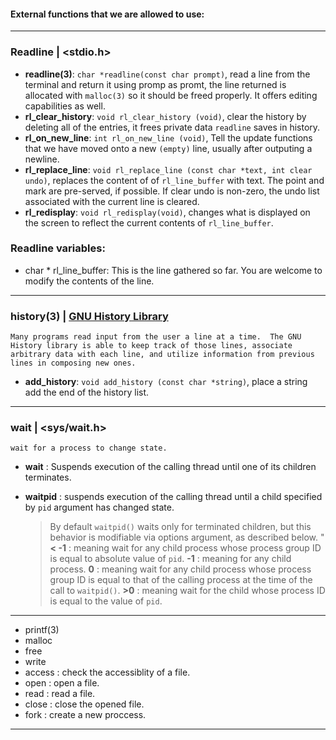 #### External functions that we are allowed to use:

---
### Readline | <stdio.h>
* **readline(3)**: `char *readline(const char prompt)`, read a line from the terminal and return it using promp as promt, the line returned is allocated with `malloc(3)` so it should be freed properly. It offers editing capabilities as well.
* **rl_clear_history**: `void rl_clear_history (void)`, clear the history by deleting all of the entries, it frees private data `readline` saves in history.
* **rl_on_new_line**: `int rl_on_new_line (void)`, Tell the update functions that we have moved onto a new `(empty)` line, usually after outputing a newline.
* **rl_replace_line**: `void rl_replace_line (const char *text, int clear undo)`, replaces the content of of `rl_line_buffer` with text. The point and mark are pre-served, if possible. If clear undo is non-zero, the undo list associated with the current
line is cleared.
* **rl_redisplay**: `void rl_redisplay(void)`, changes what is displayed on the screen to reflect the current contents of `rl_line_buffer`.

### Readline variables:
* char * rl_line_buffer: This is the line gathered so far. You are welcome to modify the contents of the line.

------
### history(3) | [GNU History Library](https://tiswww.case.edu/php/chet/readline/history.html)
    Many programs read input from the user a line at a time.  The GNU History library is able to keep track of those lines, associate arbitrary data with each line, and utilize information from previous lines in composing new ones.

* **add_history**: `void add_history (const char *string)`, place a string add the end of the history list.
---
### wait | <sys/wait.h>
    wait for a process to change state.
* **wait** : Suspends execution of the calling thread until one of its children terminates.
* **waitpid** : suspends execution of the calling thread until a child specified by  `pid` argument has changed state.
    
    > By default `waitpid()` waits only for terminated children, but this behavior is modifiable via options argument, as described below. "
    > **< -1** : meaning wait for any child process whose process group ID is equal to absolute value of `pid`.
    > **-1** : meaning for any child process.
    > **0** : meaning  wait for any child process whose process group ID is equal to that of the calling process at the time of the call to `waitpid()`.
    > **>0** : meaning wait for the child whose process ID is equal to the value of `pid`.
    
---
* printf(3)
* malloc
* free
* write
* access : check the accessiblity of a file.
* open : open a file.
* read : read a file.
* close : close the opened file.
* fork : create a new proccess.
---
